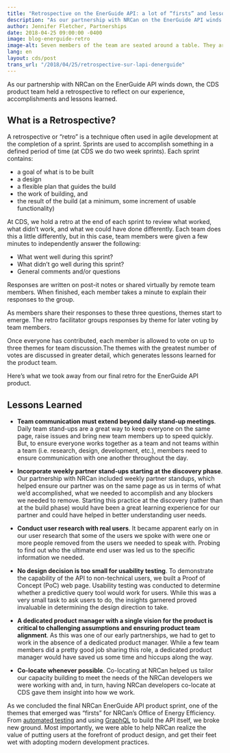 ```yaml
---
title: "Retrospective on the EnerGuide API: a lot of “firsts” and lessons learned"
description: "As our partnership with NRCan on the EnerGuide API winds down, the CDS product team held a retrospective to reflect on our experience, accomplishments and lessons learned. "
author: Jennifer Fletcher, Partnerships
date: 2018-04-25 09:00:00 -0400
image: blog-energuide-retro
image-alt: Seven members of the team are seated around a table. They are looking at two people standing at the front of the room grouping post-it notes on on the whiteboard.
lang: en
layout: cds/post
trans_url: "/2018/04/25/retrospective-sur-lapi-denerguide"
---
```


As our partnership with NRCan on the EnerGuide API winds down, the CDS product team held a retrospective to reflect on our experience, accomplishments and lessons learned.

## What is a Retrospective?

A retrospective or “retro” is a technique often used in agile development at the completion of a sprint. Sprints are used to accomplish something in a defined period of time (at CDS we do two week sprints). Each sprint contains:

* a goal of what is to be built
* a design
* a flexible plan that guides the build
* the work of building, and
* the result of the build (at a minimum, some increment of usable functionality)

At CDS, we hold a retro at the end of each sprint to review what worked, what didn’t work, and what we could have done differently. Each team does this a little differently, but in this case, team members were given a few minutes to independently answer the following:

* What went well during this sprint?
* What didn’t go well during this sprint?
* General comments and/or questions

Responses are written on post-it notes or shared virtually by remote team members. When finished, each member takes a minute to explain their responses to the group.

As members share their responses to these three questions, themes start to emerge. The retro facilitator groups responses by theme for later voting by team members.

Once everyone has contributed, each member is allowed to vote on up to three themes for team discussion.The themes with the greatest number of votes are discussed in greater detail, which generates lessons learned for the product team.

Here’s what we took away from our final retro for the EnerGuide API product.

## Lessons Learned

* **Team communication must extend beyond daily stand-up meetings**. Daily team stand-ups are a great way to keep everyone on the same page, raise issues and bring new team members up to speed quickly. But, to ensure everyone works together as a team and not teams within a team (i.e. research, design, development, etc.), members need to ensure communication with one another throughout the day.

* **Incorporate weekly partner stand-ups starting at the discovery phase**. Our partnership with NRCan included weekly partner standups, which helped ensure our partner was on the same page as us in terms of what we’d accomplished, what we needed to accomplish and any blockers we needed to remove. Starting this practice at the discovery (rather than at the build phase) would have been a great learning experience for our partner and could have helped in better understanding user needs.

* **Conduct user research with real users**. It became apparent early on in our user research that some of the users we spoke with were one or more people removed from the users we needed to speak with. Probing to find out who the ultimate end user was led us to the specific information we needed.

* **No design decision is too small for usability testing**. To demonstrate the capability of the API to non-technical users, we built a Proof of Concept (PoC) web page. Usability testing was conducted to determine whether a predictive query tool would work for users. While this was a very small task to ask users to do, the insights garnered proved invaluable in determining the design direction to take.

* **A dedicated product manager with a single vision for the product is critical to challenging assumptions and ensuring product team alignment**. As this was one of our early partnerships, we had to get to work in the absence of a dedicated product manager. While a few team members did a pretty good job sharing this role, a dedicated product manager would have saved us some time and hiccups along the way.

* **Co-locate whenever possible**. Co-locating at NRCan helped us tailor our capacity building to meet the needs of the NRCan developers we were working with and, in turn, having NRCan developers co-locate at CDS gave them insight into how we work.

As we concluded the final NRCan EnerGuide API product sprint, one of the themes that emerged was “firsts” for NRCan’s Office of Energy Efficiency. From [automated testing](https://digital.canada.ca/2018/03/26/automated-testing-blog/) and using [GraphQL](https://graphql.org/learn/) to build the API itself, we broke new ground. Most importantly, we were able to help NRCan realize the value of putting users at the forefront of product design, and get their feet wet with adopting modern development practices.
